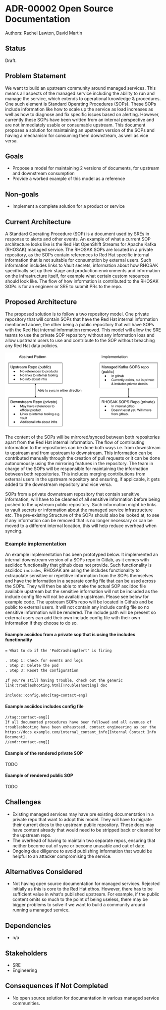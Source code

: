 # ADR-00002 Open Source Documentation

Authors: Rachel Lawton, David Martin

## Status

Draft.

## Problem Statement

We want to build an upstream community around managed services. This means all aspects of the managed service including the ability to run and manage the service, which extends to operational knowledge & procedures. One such element is Standard Operating Procedures (SOPs). These SOPs include information like how to scale up the service as load increases as well as how to diagnose and fix specific issues based on alerting. However, currently these SOPs have been written from an internal perspective and are not immediately usable or consumable upstream.
This document proposes a solution for maintaining an upstream version of the SOPs and having a mechanism for consuming them downstream, as well as vice versa.

## Goals

* Propose a model for maintaining 2 versions of documents, for upstream and downstream consumption
* Provide a worked example of this model as a reference

## Non-goals

* Implement a complete solution for a product or service

## Current Architecture

A Standard Operating Procedure (SOP) is a document used by SREs in response to alerts and other events.
An example of what a current SOP architecture looks like is the Red Hat OpenShift Streams for Apache Kafka (RHOSAK) managed service. The RHOSAK SOPs are located in a private repository, as the SOPs contain references to Red Hat specific internal information that is not suitable for consumption by external users. Such information includes links to Vault secrets, information about how RHOSAK specifically set up their stage and production environments and information on the infrastructure itself, for example what certain custom resources should look like. The flow of how information is contributed to the RHOSAK SOPs is for an engineer or SRE to submit PRs to the repo.

## Proposed Architecture

The proposed solution is to follow a two repository model. One private repository that will contain SOPs that have the Red Hat internal information mentioned above, the other being a public repository that will have SOPs with the Red Hat internal information removed. This model will allow the SRE teams to use the private SOP repository without any information loss and allow upstream users to use and contribute to the SOP without breaching any Red Hat data policies.

![Upstream, Downstream Pattern](images/upstream_downstream_docs_pattern.png)

The content of the SOPs will be mirrored/synced between both repositories apart from the Red Hat internal information. The flow of contributing information to the repositories can be done both ways i.e. from downstream to upstream and from upstream to downstream. This information can be contributed manually through the creation of pull requests or it can be done autonomously using the mirroring features in the repository. The team in charge of the SOPs will be responsible for maintaining the information between both repositories. This includes merging contributions from external users in the upstream repository and ensuring, if applicable, it gets added to the downstream repository and vice versa.

SOPs from a private downstream repository that contain sensitive information, will have to be cleaned of all sensitive information before being pushed to the upstream public repository. Such information might be links to vault secrets or information about the managed service infrastructure etc. The pre-existing Structure of  the SOPs should also be looked at, to see if any information can be removed that is no longer necessary or can be moved to a different internal location, this will help reduce overhead when syncing.

### Example implementation

An example implementation has been prototyped below. It implemented an internal downstream version of a SOPs repo in Gitlab, as it comes with asciidoc functionality that github does not provide. Such functionality is asciidoc `includes`, RHOSAK are using the includes functionality to extrapolate sensitive or repetitive information from the SOPs themselves and have the information in a separate config file that can be used across the SOPs. They will then be able to make the actual SOP asciidoc file available upstream but the sensitive information will not be included as the include config file will not be available upstream. Please see below for example code. The upstream SOPs repo will be located in Github and be public to external users. It will not contain any include config file so no sensitive information will be rendered. The include path will be present so external users can add their own include config file with their own information if they choose to do so.

#### Example asciidoc from a private sop that is using the includes functionality

````asciidoc
= What to do if the 'PodCrashingAlert' is firing

. Step 1: Check for events and logs
. Step 2: Delete the pod
. Step 3: Reset the configuration

If you're still having trouble, check out the generic link:troubleshooting.html[Troubleshooting] doc

include::config.adoc[tag=contact-eng]
````

#### Example asciidoc includes config file

````asciidoc
//tag::contact-eng[]
If all documented procedures have been followed and all avenues of troubleshooting have been exhausteed, contact engineering as per the https://docs.example.com/internal_contant_info[Internal Contact Info Document].
//end::contact-eng[]
````

#### Example of the rendered private SOP

TODO

#### Example of rendered public SOP

TODO

## Challenges

* Existing managed services may have pre existing documentation in a private repo that want to adopt this model. They will have to migrate their current docs to the upstream public repository. These docs may have content already that would need to be stripped back or cleaned for the upstream repo.
* The overhead of having to maintain two separate repos, ensuring that neither become out of sync or become unusable and out of date.
* Ongoing due diligence to avoid publishing information that would be helpful to an attacker compromising the service.

## Alternatives Considered

* Not having open source documentation for managed services. Rejected initially as this is core to the Red Hat ethos. However, there has to be sufficient value in what's published upstream. For example, if the public content omits so much to the point of being useless, there may be bigger problems to solve if we want to build a community around running a managed service.

## Dependencies

* n/a

## Stakeholders

* SRE
* Engineering

## Consequences if Not Completed

* No open source solution for documentation in various managed service communities.
